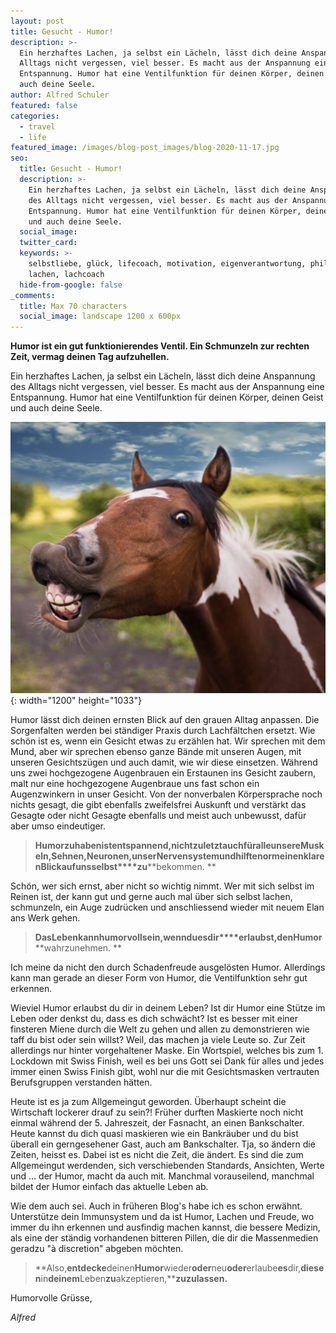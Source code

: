 ```yaml
---
layout: post
title: Gesucht - Humor!
description: >-
  Ein herzhaftes Lachen, ja selbst ein Lächeln, lässt dich deine Anspannung des
  Alltags nicht vergessen, viel besser. Es macht aus der Anspannung eine
  Entspannung. Humor hat eine Ventilfunktion für deinen Körper, deinen Geist und
  auch deine Seele. 
author: Alfred Schuler
featured: false
categories:
  - travel
  - life
featured_image: /images/blog-post_images/blog-2020-11-17.jpg
seo:
  title: Gesucht - Humor!
  description: >-
    Ein herzhaftes Lachen, ja selbst ein Lächeln, lässt dich deine Anspannung
    des Alltags nicht vergessen, viel besser. Es macht aus der Anspannung eine
    Entspannung. Humor hat eine Ventilfunktion für deinen Körper, deinen Geist
    und auch deine Seele.
  social_image:
  twitter_card:
  keywords: >-
    selbstliebe, glück, lifecoach, motivation, eigenverantwortung, philosophie,
    lachen, lachcoach
  hide-from-google: false
_comments:
  title: Max 70 characters
  social_image: landscape 1200 x 600px
---
```

**Humor ist ein gut funktionierendes Ventil. Ein Schmunzeln zur rechten Zeit, vermag deinen Tag aufzuhellen.**

Ein herzhaftes Lachen, ja selbst ein Lächeln, lässt dich deine Anspannung des Alltags nicht vergessen, viel besser. Es macht aus der Anspannung eine Entspannung. Humor hat eine Ventilfunktion für deinen Körper, deinen Geist und auch deine Seele.

![](/images/blog-post_images/blog-2020-11-17.jpg){: width="1200" height="1033"}

Humor lässt dich deinen ernsten Blick auf den grauen Alltag anpassen. Die Sorgenfalten werden bei ständiger Praxis durch Lachfältchen ersetzt. Wie schön ist es, wenn ein Gesicht etwas zu erzählen hat. Wir sprechen mit dem Mund, aber wir sprechen ebenso ganze Bände mit unseren Augen, mit unseren Gesichtszügen und auch damit, wie wir diese einsetzen. Während uns zwei hochgezogene Augenbrauen ein Erstaunen ins Gesicht zaubern, malt nur eine hochgezogene Augenbraue uns fast schon ein Augenzwinkern in unser Gesicht. Von der nonverbalen Körpersprache noch nichts gesagt, die gibt ebenfalls zweifelsfrei Auskunft und verstärkt das Gesagte oder nicht Gesagte ebenfalls und meist auch unbewusst, dafür aber umso eindeutiger.

> **Humor****zu****haben****ist****entspannend,****nicht****zuletzt****auch****für****alle****unsere****Muskeln,****Sehnen,****Neuronen,****unser****Nervensystem****und****hilft****enorm****einen****klaren****Blick****auf****uns****selbst****zu**\*\*bekommen. \*\*

Schön, wer sich ernst, aber nicht so wichtig nimmt. Wer mit sich selbst im Reinen ist, der kann gut und gerne auch mal über sich selbst lachen, schmunzeln, ein Auge zudrücken und anschliessend wieder mit neuem Elan ans Werk gehen.

> **Das****Leben****kann****humorvoll****sein,****wenn****du****es****dir****erlaubst,****den****Humor**\*\*wahrzunehmen. \*\*

Ich meine da nicht den durch Schadenfreude ausgelösten Humor. Allerdings kann man gerade an dieser Form von Humor, die Ventilfunktion sehr gut erkennen.

Wieviel Humor erlaubst du dir in deinem Leben? Ist dir Humor eine Stütze im Leben oder denkst du, dass es dich schwächt? Ist es besser mit einer finsteren Miene durch die Welt zu gehen und allen zu demonstrieren wie taff du bist oder sein willst? Weil, das machen ja viele Leute so. Zur Zeit allerdings nur hinter vorgehaltener Maske. Ein Wortspiel, welches bis zum 1. Lockdown mit Swiss Finish, weil es bei uns Gott sei Dank für alles und jedes immer einen Swiss Finish gibt, wohl nur die mit Gesichtsmasken vertrauten Berufsgruppen verstanden hätten.

Heute ist es ja zum Allgemeingut geworden. Überhaupt scheint die Wirtschaft lockerer drauf zu sein?\! Früher durften Maskierte noch nicht einmal während der 5. Jahreszeit, der Fasnacht, an einen Bankschalter. Heute kannst du dich quasi maskieren wie ein Bankräuber und du bist überall ein gerngesehener Gast, auch am Bankschalter. Tja, so ändern die Zeiten, heisst es. Dabei ist es nicht die Zeit, die ändert. Es sind die zum Allgemeingut werdenden, sich verschiebenden Standards, Ansichten, Werte und … der Humor, macht da auch mit. Manchmal vorauseilend, manchmal bildet der Humor einfach das aktuelle Leben ab.

Wie dem auch sei. Auch in früheren Blog's habe ich es schon erwähnt. Unterstütze dein Immunsystem und da ist Humor, Lachen und Freude, wo immer du ihn erkennen und ausfindig machen kannst, die bessere Medizin, als eine der ständig vorhandenen bitteren Pillen, die dir die Massenmedien geradzu "&agrave; discretion" abgeben möchten.

> **Also,****entdecke****deinen****Humor****wieder****oder****neu****oder****erlaube****es****dir,****diesen****in****deinem****Leben****zu****akzeptieren,****zuzulassen.**

Humorvolle Grüsse,

*Alfred*
